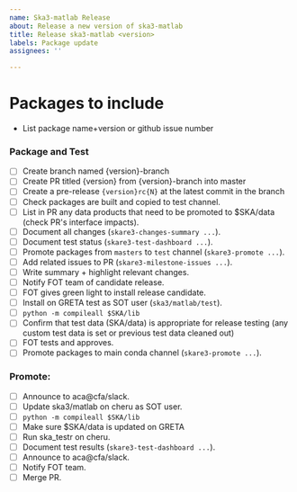 ```yaml
---
name: Ska3-matlab Release
about: Release a new version of ska3-matlab
title: Release ska3-matlab <version>
labels: Package update
assignees: ''

---
```


# Packages to include

- List package name+version or github issue number

### Package and Test

- [ ] Create branch named {version}-branch
- [ ] Create PR titled {version} from {version}-branch into master
- [ ] Create a pre-release `{version}rc{N}` at the latest commit in the branch
- [ ] Check packages are built and copied to test channel.
- [ ] List in PR any data products that need to be promoted to $SKA/data (check PR's interface impacts).
- [ ] Document all changes (`skare3-changes-summary ...`).
- [ ] Document test status (`skare3-test-dashboard ...`).
- [ ] Promote packages from `masters` to `test` channel (`skare3-promote ...`).
- [ ] Add related issues to PR (`skare3-milestone-issues ...`).
- [ ] Write summary + highlight relevant changes.
- [ ] Notify FOT team of candidate release.
- [ ] FOT gives green light to install release candidate.
- [ ] Install on GRETA test as SOT user (`ska3/matlab/test`).
- [ ] `python -m compileall $SKA/lib`
- [ ] Confirm that test data (SKA/data) is appropriate for release testing (any custom test data is set or previous test data cleaned out)
- [ ] FOT tests and approves.
- [ ] Promote packages to main conda channel (`skare3-promote ...`).
### Promote:

- [ ] Announce to aca@cfa/slack.
- [ ] Update ska3/matlab on cheru as SOT user.
- [ ] `python -m compileall $SKA/lib`
- [ ] Make sure $SKA/data is updated on GRETA
- [ ] Run ska_testr on cheru.
- [ ] Document test results (`skare3-test-dashboard ...`).
- [ ] Announce to aca@cfa/slack.
- [ ] Notify FOT team.
- [ ] Merge PR.
